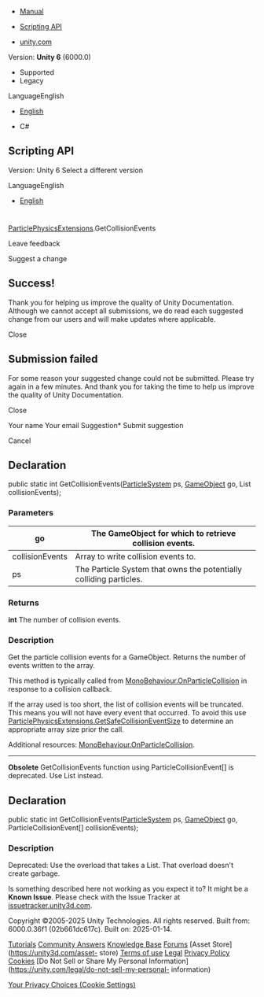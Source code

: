 [ ]()

  * [Manual](../Manual/index.html)
  * [Scripting API](../ScriptReference/index.html)

  * [unity.com](https://unity.com/)

Version: **Unity 6** (6000.0)

  * Supported
  * Legacy

LanguageEnglish

  * [English]()

  * C#

[ ](https://docs.unity3d.com)

## Scripting API

Version: Unity 6 Select a different version

LanguageEnglish

  * [English]()

#
[ParticlePhysicsExtensions](ParticlePhysicsExtensions.html).GetCollisionEvents

Leave feedback

Suggest a change

## Success!

Thank you for helping us improve the quality of Unity Documentation. Although
we cannot accept all submissions, we do read each suggested change from our
users and will make updates where applicable.

Close

## Submission failed

For some reason your suggested change could not be submitted. Please <a>try
again</a> in a few minutes. And thank you for taking the time to help us
improve the quality of Unity Documentation.

Close

Your name Your email Suggestion* Submit suggestion

Cancel

[ ]()

## Declaration

public static int GetCollisionEvents([ParticleSystem](ParticleSystem.html) ps,
[GameObject](GameObject.html) go, List<ParticleCollisionEvent>
collisionEvents);

### Parameters

go | The GameObject for which to retrieve collision events.  
---|---  
collisionEvents | Array to write collision events to.  
ps | The Particle System that owns the potentially colliding particles.  
  
### Returns

**int** The number of collision events.

### Description

Get the particle collision events for a GameObject. Returns the number of
events written to the array.

This method is typically called from
[MonoBehaviour.OnParticleCollision](MonoBehaviour.OnParticleCollision.html) in
response to a collision callback.  
  
If the array used is too short, the list of collision events will be
truncated. This means you will not have every event that occurred. To avoid
this use
[ParticlePhysicsExtensions.GetSafeCollisionEventSize](ParticlePhysicsExtensions.GetSafeCollisionEventSize.html)
to determine an appropriate array size prior the call.  
  
Additional resources:
[MonoBehaviour.OnParticleCollision](MonoBehaviour.OnParticleCollision.html).

* * *

**Obsolete** GetCollisionEvents function using ParticleCollisionEvent[] is
deprecated. Use List<ParticleCollisionEvent> instead.

## Declaration

public static int GetCollisionEvents([ParticleSystem](ParticleSystem.html) ps,
[GameObject](GameObject.html) go, ParticleCollisionEvent[] collisionEvents);

### Description

Deprecated: Use the overload that takes a List. That overload doesn't create
garbage.

Is something described here not working as you expect it to? It might be a
**Known Issue**. Please check with the Issue Tracker at
[issuetracker.unity3d.com](https://issuetracker.unity3d.com).

Copyright ©2005-2025 Unity Technologies. All rights reserved. Built from:
6000.0.36f1 (02b661dc617c). Built on: 2025-01-14.

[Tutorials](https://unity3d.com/learn) [Community
Answers](https://answers.unity3d.com) [Knowledge
Base](https://support.unity3d.com/hc/en-us)
[Forums](https://forum.unity3d.com) [Asset Store](https://unity3d.com/asset-
store) [Terms of use](https://docs.unity3d.com/Manual/TermsOfUse.html)
[Legal](https://unity.com/legal) [Privacy
Policy](https://unity.com/legal/privacy-policy)
[Cookies](https://unity.com/legal/cookie-policy) [Do Not Sell or Share My
Personal Information](https://unity.com/legal/do-not-sell-my-personal-
information)

[Your Privacy Choices (Cookie Settings)](javascript:void\(0\);)

